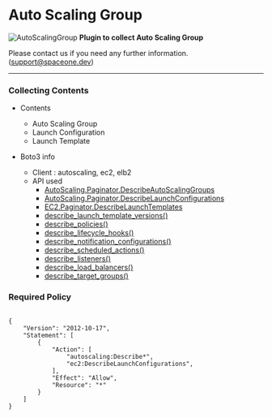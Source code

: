 # Auto Scaling Group

![AutoScalingGroup](https://spaceone-custom-assets.s3.ap-northeast-2.amazonaws.com/console-assets/icons/cloud-services/aws/Amazon-EC2-Auto-Scaling.svg)
**Plugin to collect Auto Scaling Group**

Please contact us if you need any further information. (<support@spaceone.dev>)

---

### Collecting Contents

- Contents
  - Auto Scaling Group
  - Launch Configuration
  - Launch Template
  
- Boto3 info
  - Client : autoscaling, ec2, elb2
  - API used
    - [AutoScaling.Paginator.DescribeAutoScalingGroups](https://boto3.amazonaws.com/v1/documentation/api/latest/reference/services/autoscaling.html#AutoScaling.Paginator.DescribeAutoScalingGroups)
    - [AutoScaling.Paginator.DescribeLaunchConfigurations](https://boto3.amazonaws.com/v1/documentation/api/latest/reference/services/autoscaling.html#AutoScaling.Paginator.DescribeLaunchConfigurations)
    - [EC2.Paginator.DescribeLaunchTemplates](https://boto3.amazonaws.com/v1/documentation/api/latest/reference/services/ec2.html#EC2.Paginator.DescribeLaunchTemplates)
    - [describe_launch_template_versions()](https://boto3.amazonaws.com/v1/documentation/api/latest/reference/services/ec2.html#EC2.Client.describe_launch_template_versions)
    - [describe_policies()](https://boto3.amazonaws.com/v1/documentation/api/latest/reference/services/autoscaling.html#AutoScaling.Client.describe_policies)
    - [describe_lifecycle_hooks()](https://boto3.amazonaws.com/v1/documentation/api/latest/reference/services/autoscaling.html#AutoScaling.Client.describe_lifecycle_hooks)
    - [describe_notification_configurations()](https://boto3.amazonaws.com/v1/documentation/api/latest/reference/services/autoscaling.html#AutoScaling.Client.describe_notification_configurations)
    - [describe_scheduled_actions()](https://boto3.amazonaws.com/v1/documentation/api/latest/reference/services/autoscaling.html#AutoScaling.Client.describe_notification_configurations)
    - [describe_listeners()](https://boto3.amazonaws.com/v1/documentation/api/latest/reference/services/elbv2.html#ElasticLoadBalancingv2.Client.describe_listeners)
    - [describe_load_balancers()](https://boto3.amazonaws.com/v1/documentation/api/latest/reference/services/elbv2.html#ElasticLoadBalancingv2.Client.describe_load_balancers)
    - [describe_target_groups()](https://boto3.amazonaws.com/v1/documentation/api/latest/reference/services/elbv2.html#ElasticLoadBalancingv2.Client.describe_target_groups)
  
### Required Policy
  
<pre>
<code>
{
    "Version": "2012-10-17",
    "Statement": [
        {
            "Action": [
                "autoscaling:Describe*",
                "ec2:DescribeLaunchConfigurations",
            ],
            "Effect": "Allow",
            "Resource": "*"
        }
    ]
}
</code>
</pre>